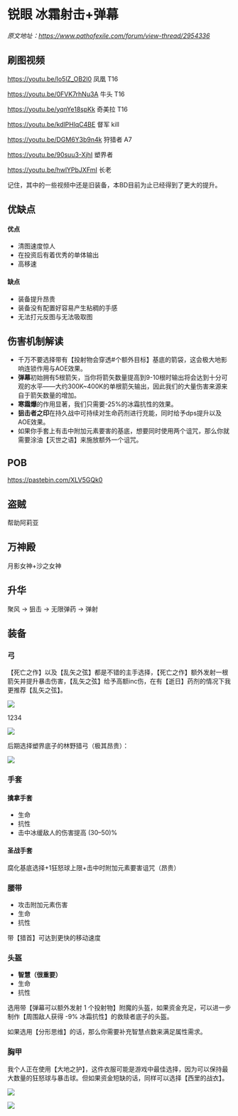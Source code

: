 # 锐眼  冰霜射击+弹幕

*原文地址：https://www.pathofexile.com/forum/view-thread/2954336*

## 刷图视频

https://youtu.be/Io5lZ_OB2l0 凤凰 T16

https://youtu.be/0FVK7rhNu3A 牛头 T16

https://youtu.be/yqnYe18spKk 奇美拉 T16

https://youtu.be/kdlPHlqC4BE 督军 kill

https://youtu.be/DGM6Y3b9n4k 狩猎者 A7

https://youtu.be/90suu3-XjhI 塑界者

https://youtu.be/hwlYPbJXFmI 长老

记住，其中的一些视频中还是旧装备，本BD目前为止已经得到了更大的提升。



## 优缺点

#### 优点

- 清图速度惊人
- 在投资后有着优秀的单体输出
- 高移速

#### 缺点

- 装备提升昂贵
- 装备没有配置好容易产生粘稠的手感
- 无法打元反图与无法吸取图



## 伤害机制解读

- 千万不要选择带有【投射物会穿透#个额外目标】基底的箭袋，这会极大地影响连锁作用与AOE效果。
- **弹幕**初始拥有5根箭矢，当你将箭矢数量提高到9-10根时输出将会达到十分可观的水平——大约300K~400K的单根箭矢输出，因此我们的大量伤害来源来自于箭矢数量的增加。
- **寒霜爆**的作用显著，我们只需要-25%的冰霜抗性的效果。
- **狙击者之印**在持久战中可持续对生命药剂进行充能，同时给予dps提升以及AOE效果。
- 如果你手套上有击中附加元素要害的基底，想要同时使用两个诅咒，那么你就需要涂油【灭世之语】来施放额外一个诅咒。

## POB

https://pastebin.com/XLV5GQk0

## 盗贼

帮助阿莉亚

## 万神殿

月影女神+沙之女神

## 升华

聚风 → 狙击 → 无限弹药 → 弹射

## 装备

### 弓

【死亡之作】以及【乱矢之弦】都是不错的主手选择，【死亡之作】额外发射一根箭矢并提升暴击伤害，【乱矢之弦】给予高额inc伤，在有【逝日】药剂的情况下我更推荐【乱矢之弦】。

![](pic/chin_sol.png)

1234

![](pic/death's_opus.png)

后期选择塑界底子的林野猎弓（极其昂贵）：

![](pic/thicketBow.png)

### 手套

#### 擒拿手套

- 生命
- 抗性
- 击中冰缓敌人的伤害提高 (30–50)%

#### 圣战手套

腐化基底选择+1狂怒球上限+击中时附加元素要害诅咒（昂贵）

### 腰带

- 攻击附加元素伤害
- 生命
- 抗性

带【猎首】可达到更快的移动速度

### 头盔

- **智慧（很重要）**
- 生命
- 抗性

选用带【弹幕可以额外发射 1 个投射物】附魔的头盔，如果资金充足，可以进一步制作【周围敌人获得 -9% 冰霜抗性】的救赎者底子的头盔。

如果选用【分形思维】的话，那么你需要补充智慧点数来满足属性需求。

### 胸甲

我个人正在使用【大地之护】，这件衣服可能是游戏中最佳选择，因为可以保持最大数量的狂怒球与暴击球。但如果资金短缺的话，同样可以选择【西里的战衣】。

![](pic/farrul's_fur.png)

![](pic/hyrri's_ire.png)